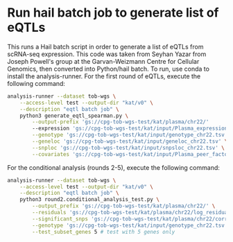 # Run hail batch job to generate list of eQTLs

This runs a Hail batch script in order to generate a list of eQTLs from scRNA-seq expression. This code was taken from Seyhan Yazar from Joseph Powell's group at the Garvan-Weizmann Centre for Cellular Genomics, then converted into Python/hail batch. To run, use conda to install the analysis-runner. For the first round of eQTLs, execute the following command:

```sh
analysis-runner --dataset tob-wgs \
    --access-level test --output-dir "kat/v0" \
    --description "eqtl batch job" \
    python3 generate_eqtl_spearman.py \
        --output-prefix 'gs://cpg-tob-wgs-test/kat/plasma/chr22/'
        --expression 'gs://cpg-tob-wgs-test/kat/input/Plasma_expression.tsv' \
        --genotype 'gs://cpg-tob-wgs-test/kat/input/genotype_chr22.tsv' \
        --geneloc 'gs://cpg-tob-wgs-test/kat/input/geneloc_chr22.tsv' \
        --snploc 'gs://cpg-tob-wgs-test/kat/input/snpsloc_chr22.tsv' \
        --covariates 'gs://cpg-tob-wgs-test/kat/input/Plasma_peer_factors.tsv' \
```

For the conditional analysis (rounds 2-5), execute the following command:

```sh
analysis-runner --dataset tob-wgs \
    --access-level test --output-dir "kat/v0" \
    --description "eqtl batch job" \
    python3 round2.conditional_analysis_test.py \
        --output_prefix 'gs://cpg-tob-wgs-test/kat/plasma/chr22/' \
        --residuals 'gs://cpg-tob-wgs-test/kat/plasma/chr22/log_residuals.tsv' \
        --significant_snps 'gs://cpg-tob-wgs-test/kat/plasma/chr22/correlation_results.csv' \
        --genotype 'gs://cpg-tob-wgs-test/kat/input/genotype_chr22.tsv' \
        --test_subset_genes 5 # test with 5 genes only
```
